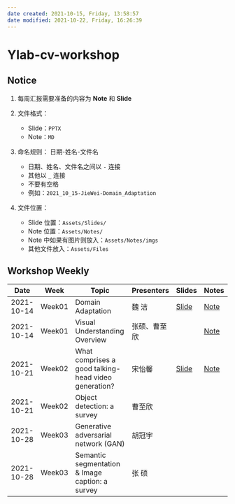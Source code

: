 ```yaml
---
date created: 2021-10-15, Friday, 13:58:57
date modified: 2021-10-22, Friday, 16:26:39
---
```


# Ylab-cv-workshop

## Notice

1. 每周汇报需要准备的内容为 **Note** 和 **Slide**

2. 文件格式：

   - Slide：`PPTX`
   - Note：`MD`

3. 命名规则： 日期-姓名-文件名

   - 日期、姓名、文件名之间以 `-` 连接
   - 其他以 `_` 连接
   - 不要有空格
   - 例如：`2021_10_15-JieWei-Domain_Adaptation`

4. 文件位置：

   - Slide 位置：`Assets/Slides/`
   - Note 位置：`Assets/Notes/`
   - Note 中如果有图片则放入：`Assets/Notes/imgs`
   - 其他文件放入：`Assets/Files`

## Workshop Weekly

| Date       | Week   | Topic                                                | Presenters   | Slides                                                          | Notes                                                                          |
| ---------- | ------ | ---------------------------------------------------- | ------------ | --------------------------------------------------------------- | ------------------------------------------------------------------------------ |
| 2021-10-14 | Week01 | Domain Adaptation                                    | 魏 洁        | [Slide](Assets/Slides/2021_10_14-JieWei-Domain_Adaptation.pptx) | [Note](Assets/Notes/2021_10_14-JieWei-Domain_Adaptation.md)                    |
| 2021-10-14 | Week01 | Visual Understanding Overview                        | 张硕、曹至欣 |                                                                 | [Note](Assets/Notes/2021_10_14-ZhangShuo_Cao-Visual_Understanding_Overview.md) |
| 2021-10-21 | Week02 | What comprises a good talking-head video generation? | 宋怡馨       | [Slide](Assets/Slides/2021_10_21-YixinSong-Talking_Head_Generation.pptx)|[Note](Assets/Notes/2021_10_21-YixinSong-Talking_Head_Generation.md)                                                                             |
| 2021-10-21 | Week02 | Object detection: a survey                           | 曹至欣       |                                                                 |                                                                                |
| 2021-10-28 | Week03 | Generative adversarial network (GAN)                 | 胡冠宇       |                                                                 |                                                                                |
| 2021-10-28 | Week03 | Semantic segmentation & Image caption: a survey      | 张 硕        |                                                                 |                                                                                |
